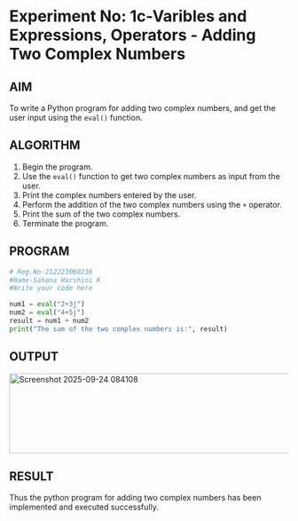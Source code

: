 # Experiment No: 1c-Varibles and Expressions, Operators - Adding Two Complex Numbers

## AIM
To write a Python program for adding two complex numbers, and get the user input using the `eval()` function.

## ALGORITHM
1. Begin the program.
2. Use the `eval()` function to get two complex numbers as input from the user.
3. Print the complex numbers entered by the user.
4. Perform the addition of the two complex numbers using the `+` operator.
5. Print the sum of the two complex numbers.
6. Terminate the program.

## PROGRAM
```python
# Reg.No-212223060236
#Name-Sahana Harshini K
#Write your code here

num1 = eval("2+3j") 
num2 = eval("4+5j") 
result = num1 + num2
print("The sum of the two complex numbers is:", result)

```

## OUTPUT
<img width="939" height="144" alt="Screenshot 2025-09-24 084108" src="https://github.com/user-attachments/assets/7913f025-4ef9-4df7-9dc8-a16f5bda12a9" />


## RESULT
Thus the python program for  adding two complex numbers has been implemented and executed successfully.
